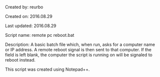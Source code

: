 Created by:		  reurbo

Created on:		  2016.08.29

Last updated:   2016.08.29

Script name:		remote pc reboot.bat

Description:    A basic batch file which, when run, asks for a computer name or IP address. A remote reboot signal is then sent to that computer. If the field is left blank, the computer the script is running on will be signaled to reboot instead.

This script was created using Notepad++.
